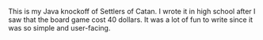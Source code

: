 This is my Java knockoff of Settlers of Catan. I wrote it in high school after I saw that the board game cost 40 dollars. It was a lot of fun to write since it was so simple and user-facing. 
